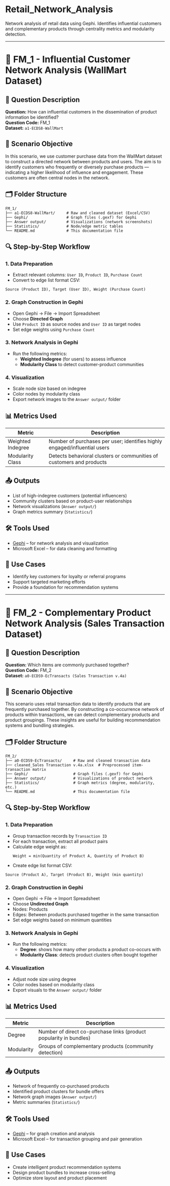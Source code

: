 # Retail_Network_Analysis
Network analysis of retail data using Gephi. Identifies influential customers and complementary products through centrality metrics and modularity detection.

---

# 🎯 FM_1 - Influential Customer Network Analysis (WallMart Dataset)

## 📝 Question Description
**Question:** How can influential customers in the dissemination of product information be identified?  
**Question Code:** FM_1  
**Dataset:** `a1-ECDS8-WallMart`



## 📌 Scenario Objective

In this scenario, we use customer purchase data from the WallMart dataset to construct a directed network between products and users. The aim is to identify customers who frequently or diversely purchase products — indicating a higher likelihood of influence and engagement. These customers are often central nodes in the network.



## 🗂 Folder Structure

```
FM_1/
├── a1-ECDS8-WallMart/     # Raw and cleaned dataset (Excel/CSV)
├── Gephi/                 # Graph files (.gexf) for Gephi
├── Answer output/         # Visualizations (network screenshots)
├── Statistics/            # Node/edge metric tables
└── README.md              # This documentation file
```



## 🔍 Step-by-Step Workflow

### 1. **Data Preparation**
- Extract relevant columns: `User ID`, `Product ID`, `Purchase Count`
- Convert to edge list format CSV:

```
Source (Product ID), Target (User ID), Weight (Purchase Count)
```

### 2. **Graph Construction in Gephi**
- Open Gephi → File → Import Spreadsheet
- Choose **Directed Graph**
- Use `Product ID` as source nodes and `User ID` as target nodes
- Set edge weights using `Purchase Count`

### 3. **Network Analysis in Gephi**
- Run the following metrics:
  - **Weighted Indegree** (for users) to assess influence
  - **Modularity Class** to detect customer-product communities

### 4. **Visualization**
- Scale node size based on indegree
- Color nodes by modularity class
- Export network images to the `Answer output/` folder



## 📊 Metrics Used

| Metric            | Description                                                                 |
|-------------------|-----------------------------------------------------------------------------|
| Weighted Indegree | Number of purchases per user; identifies highly engaged/influential users  |
| Modularity Class  | Detects behavioral clusters or communities of customers and products       |



## 📤 Outputs

- List of high-indegree customers (potential influencers)
- Community clusters based on product-user relationships
- Network visualizations (`Answer output/`)
- Graph metrics summary (`Statistics/`)



## 🛠 Tools Used

- [Gephi](https://gephi.org) – for network analysis and visualization
- Microsoft Excel – for data cleaning and formatting



## 🎯 Use Cases

- Identify key customers for loyalty or referral programs
- Support targeted marketing efforts
- Provide a foundation for recommendation systems

---

# 🛒 FM_2 - Complementary Product Network Analysis (Sales Transaction Dataset)

## 📝 Question Description
**Question:** Which items are commonly purchased together?  
**Question Code:** FM_2  
**Dataset:** `a0-ECDS9-EcTransacts (Sales Transaction v.4a)`



## 📌 Scenario Objective

This scenario uses retail transaction data to identify products that are frequently purchased together. By constructing a co-occurrence network of products within transactions, we can detect complementary products and product groupings. These insights are useful for building recommendation systems and bundling strategies.



## 🗂 Folder Structure

```
FM_2/
├── a0-ECDS9-EcTransacts/     # Raw and cleaned transaction data
├── cleaned_Sales Transaction v.4a.xlsx  # Preprocessed item-transaction matrix
├── Gephi/                    # Graph files (.gexf) for Gephi
├── Answer output/            # Visualizations of product network
├── Statistics/               # Graph metrics (degree, modularity, etc.)
└── README.md                 # This documentation file
```



## 🔍 Step-by-Step Workflow

### 1. **Data Preparation**
- Group transaction records by `Transaction ID`
- For each transaction, extract all product pairs
- Calculate edge weight as:  
  ```
  Weight = min(Quantity of Product A, Quantity of Product B)
  ```
- Create edge list format CSV:

```
Source (Product A), Target (Product B), Weight (min quantity)
```

### 2. **Graph Construction in Gephi**
- Open Gephi → File → Import Spreadsheet
- Choose **Undirected Graph**
- Nodes: Products
- Edges: Between products purchased together in the same transaction
- Set edge weights based on minimum quantities

### 3. **Network Analysis in Gephi**
- Run the following metrics:
  - **Degree**: shows how many other products a product co-occurs with
  - **Modularity Class**: detects product clusters often bought together

### 4. **Visualization**
- Adjust node size using degree
- Color nodes based on modularity class
- Export visuals to the `Answer output/` folder



## 📊 Metrics Used

| Metric         | Description                                                                 |
|----------------|-----------------------------------------------------------------------------|
| Degree         | Number of direct co-purchase links (product popularity in bundles)         |
| Modularity     | Groups of complementary products (community detection)                     |



## 📤 Outputs

- Network of frequently co-purchased products
- Identified product clusters for bundle offers
- Network graph images (`Answer output/`)
- Metric summaries (`Statistics/`)



## 🛠 Tools Used

- [Gephi](https://gephi.org) – for graph creation and analysis
- Microsoft Excel – for transaction grouping and pair generation



## 🎯 Use Cases

- Create intelligent product recommendation systems
- Design product bundles to increase cross-selling
- Optimize store layout and product placement


